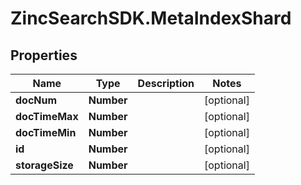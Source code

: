 # ZincSearchSDK.MetaIndexShard

## Properties

Name | Type | Description | Notes
------------ | ------------- | ------------- | -------------
**docNum** | **Number** |  | [optional] 
**docTimeMax** | **Number** |  | [optional] 
**docTimeMin** | **Number** |  | [optional] 
**id** | **Number** |  | [optional] 
**storageSize** | **Number** |  | [optional] 


